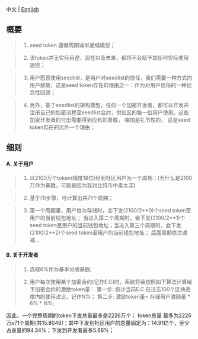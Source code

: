 中文 | [English](incentive_en.md)
## 概要
> 1. seed token 遵循周期减半通缩模型；

> 2. 该token并无实际用途，现在以及未来，都将不会赋予其任何实际使用途径；

> 3. 用户愿意使用seedlist，是用户对seedlist的信任，我们需要一种方式向用户致敬，这是seed token存在的理由之一：作为对用户信任的一种纪念性回馈；

> 4. 另外，基于seedlist的架构模型，任何一个加密开发者，都可以开发并注册自己的加密流程至seedlist合约，供社区的每一位用户使用。这些加密开发者的付出需要得到应有的尊敬，
> 哪怕是礼节性的， 这是seed token存在的另外一个理由；

## 细则
#### A. 关于用户
> 1. 以2100万个token(精度18位)给到社区用户为一个周期；(为什么是2100万作为基数，可能是因为我对比特币中毒太深)

> 2. 基于(1)步骤，可计算出共71个周期；

> 3. 第一个周期里，用户每次存储时，会下发(2100/2\*\*0)个seed token至用户的当前钱包地址； 当进入第二个周期时，会下发(2100/2\*\*1)个seed token至用户的当前钱包地址；当进入第三个周期时，会下发(2100/2\*\*2)个seed token至用户的当前钱包地址；
后面周期依次递减...

#### B. 关于开发者
> 1. 选取6%作为基本分成基数;

> 2. 用户每次使用某个加密合约(记作E.C)时，系统将会按照如下算法计算给予加密合约的激励token量：
> 第一步: 统计当前E.C 在过去100个区块高度内的使用占比，记作N%；
> 第二步: 激励token量= 存储用户激励量 \* 6% \* N%; 

因此，一个完整周期的token下发总量最多是2226万个； token总量 最多为2226万x71个周期(共15.8046)；其中下发到社区用户的总量固定为：14.91亿个，至少占总量的94.34%；下发到开发者最多5.66%；